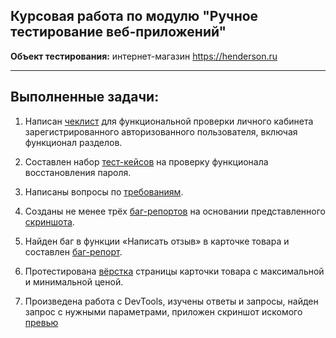## Курсовая работа по модулю "Ручное тестирование веб-приложений"

**Объект тестирования:** интернет-магазин https://henderson.ru
___
**Выполненные задачи:**
-
1.  Написан [чеклист](https://docs.google.com/spreadsheets/d/1337eVzoSsHp5Hl7x4DBmPEEbz16lrT1-P8LO8L7WFpU/edit?usp=drive_link) для функциональной проверки личного кабинета зарегистрированного авторизованного пользователя, включая функционал разделов.

2. Составлен набор [тест-кейсов](https://docs.google.com/spreadsheets/d/1j2iOM4GKP-6lkuglSlNMqtL56Otu3Rsxm1vlWDYYb44/edit?usp=drive_link) на проверку функционала восстановления пароля.

3. Написаны вопросы по [требованиям](https://docs.google.com/document/d/1vACHFsoe6ewPrMJ_ZmTBacce6AKo0wp-V9N6hdXXeK8/edit?usp=drive_link).

4. Созданы не менее трёх [баг-репортов](https://docs.google.com/spreadsheets/d/1qnSjS3d2_8lIBWW-hhl9BzdEslqa4LWN5ju_ICIF_vY/edit?usp=drive_link) на основании представленного [скриншота](https://drive.google.com/file/d/1H4hlyIZAUUxfSfh6joSJX4iWiPUIGLJd/view?usp=drive_link). 

5. Найден баг в функции «Написать отзыв» в карточке товара и составлен [баг-репорт](https://docs.google.com/spreadsheets/d/1otYmiPdentGgKZacyieO20kA7MeGord27TjKTmvx7lI/edit?usp=drive_link).

6. Протестирована [вёрстка](https://docs.google.com/document/d/1I8621gsK7IyQt6oaqNpLoG1Wsmfn5XDMIqkhxqeGITQ/edit?usp=drive_link) страницы карточки товара с максимальной и минимальной ценой.

7. Произведена работа с DevTools, изучены ответы и запросы, найден запрос с нужными параметрами, приложен скриншот искомого [превью](https://docs.google.com/document/d/1YSeVUfaW-laM15hXpLwbq6PHv596vGTUHJJgDIvPpRc/edit?usp=drive_link)

